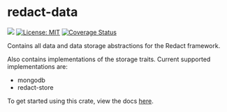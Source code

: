 # redact-data
[![](http://meritbadge.herokuapp.com/redact-data)](https://crates.io/crates/redact-data) [![License: MIT](https://img.shields.io/badge/License-MIT-yellow.svg)](https://opensource.org/licenses/MIT) [![Coverage Status](https://coveralls.io/repos/github/pauwels-labs/redact-data/badge.svg?branch=main)](https://coveralls.io/github/pauwels-labs/redact-data?branch=main)

Contains all data and data storage abstractions for the Redact framework.

Also contains implementations of the storage traits. Current supported implementations are:
- mongodb
- redact-store

To get started using this crate, view the docs [here](https://docs.rs/redact-data).
